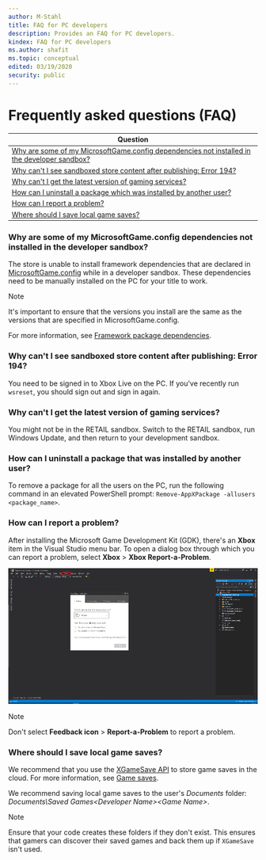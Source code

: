 ```yaml
---
author: M-Stahl
title: FAQ for PC developers
description: Provides an FAQ for PC developers.
kindex: FAQ for PC developers
ms.author: shafit
ms.topic: conceptual
edited: 03/19/2020
security: public
---
```


# Frequently asked questions (FAQ)

| Question |
| --- |
| [Why are some of my MicrosoftGame.config dependencies not installed in the developer sandbox?](#MissingDependenciesDevSandbox) |
| [Why can't I see sandboxed store content after publishing: Error 194?](#SandboxedStoreContent) |
| [Why can't I get the latest version of gaming services?](#GamingServicesInstall) |
| [How can I uninstall a package which was installed by another user?](#UninstallPackagesMultiUser) |
| [How can I report a problem?](#ReportAProblem) |
| [Where should I save local game saves?](#LocalGameSaves) |

<a id="MissingDependenciesDevSandbox"></a>

### Why are some of my MicrosoftGame.config dependencies not installed in the developer sandbox?

The store is unable to install framework dependencies that are declared in [MicrosoftGame.config](../../system/overviews/microsoft-game-config/MicrosoftGameConfig-toc.md) while in a developer sandbox. These dependencies need to be manually installed on the PC for your title to work.

> [!NOTE]
> It's important to ensure that the versions you install are the same as the versions that are specified in MicrosoftGame.config.

For more information, see [Framework package dependencies](../../packaging/packaging-framework-packages.md). 

<a id="SandboxedStoreContent"></a>

### Why can't I see sandboxed store content after publishing: Error 194?

You need to be signed in to Xbox Live on the PC. If you've recently run `wsreset`, you should sign out and sign in again.

<a id="GamingServicesInstall"></a>

### Why can't I get the latest version of gaming services?

You might not be in the RETAIL sandbox. Switch to the RETAIL sandbox, run Windows Update, and then return to your development sandbox.

<a id="UninstallPackagesMultiUser"></a>

### How can I uninstall a package that was installed by another user?

To remove a package for all the users on the PC, run the following command in an elevated PowerShell prompt: `Remove-AppXPackage -allusers <package_name>`.

<a id="ReportAProblem"></a>

### How can I report a problem?

After installing the Microsoft Game Development Kit (GDK), there's an **Xbox** item in the Visual Studio menu bar. To open a dialog box through which you can report a problem, select **Xbox** > **Xbox Report-a-Problem**.

![Xbox Report-a-Problem in Visual Studio](../../../../resources/gamecore/secure/images/en-us/vs_report_problem.png)

> [!NOTE]
> Don't select **Feedback icon** > **Report-a-Problem** to report a problem. 

<a id="LocalGameSaves"></a>

### Where should I save local game saves?

We recommend that you use the [XGameSave API](../../reference/system/xgamesave/xgamesave_members.md) to store game saves in the cloud. For more information, see [Game saves](../../system/overviews/game-save/game-saves-toc.md).

We recommend saving local game saves to the user's *Documents* folder: *Documents\Saved Games\<Developer Name>\<Game Name>*. 
> [!NOTE]
> Ensure that your code creates these folders if they don't exist. This ensures that gamers can discover their saved games and back them up if `XGameSave` isn't used.